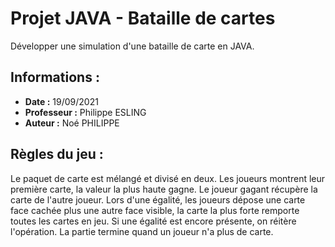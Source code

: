 # Projet JAVA - Bataille de cartes 

Développer une simulation d'une bataille de carte en JAVA. 

## Informations : 

- **Date :** 19/09/2021
- **Professeur :** Philippe ESLING
- **Auteur :** Noé PHILIPPE 
  
## Règles du jeu : 

Le paquet de carte est mélangé et divisé en deux.
Les joueurs montrent leur première carte, la valeur la plus haute gagne. Le joueur gagant récupère la carte de l'autre joueur. 
Lors d'une égalité, les joueurs dépose une carte face cachée plus une autre face visible, la carte la plus forte remporte toutes les cartes en jeu. Si une égalité est encore présente, on réitère l'opération. 
La partie termine quand un joueur n'a plus de carte. 
